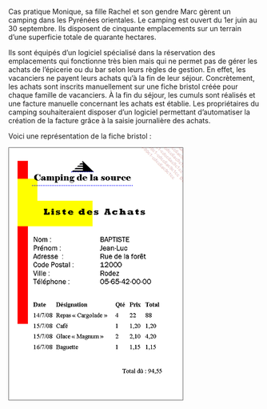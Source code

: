 Cas pratique
Monique, sa fille Rachel et son gendre Marc gèrent un camping dans les Pyrénées orientales. Le camping est ouvert du 1er juin au 30 septembre. Ils disposent de cinquante emplacements sur un terrain d’une superficie totale de quarante hectares.

Ils sont équipés d’un logiciel spécialisé dans la réservation des emplacements qui fonctionne très bien mais qui ne permet pas de gérer les achats de l’épicerie ou du bar selon leurs règles de gestion. En effet, les vacanciers ne payent leurs achats qu’à la fin de leur séjour. Concrètement, les achats sont inscrits manuellement sur une fiche bristol créée pour chaque famille de vacanciers. À la fin du séjour, les cumuls sont réalisés et une facture manuelle concernant les achats est établie. Les propriétaires du camping souhaiteraient disposer d’un logiciel permettant d’automatiser la création de la facture grâce à la saisie journalière des achats.

Voici une représentation de la fiche bristol :

![alt text](image.png)
